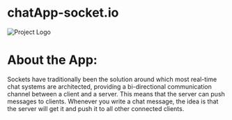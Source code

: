 # chatApp-socket.io

![Project Logo](https://miro.medium.com/v2/resize:fit:720/format:webp/1*unQGk6bGCCR8KBuhJpHWpg.png)

# About the App:
Sockets have traditionally been the solution around which most real-time chat systems are architected, providing a bi-directional communication channel between a client and a server.
This means that the server can push messages to clients. Whenever you write a chat message, the idea is that the server will get it and push it to all other connected clients.

